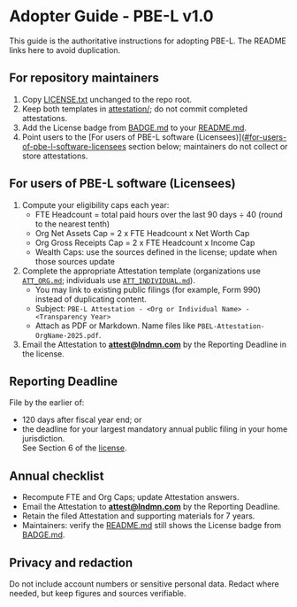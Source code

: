 # Adopter Guide - PBE-L v1.0

This guide is the authoritative instructions for adopting PBE-L. The README links here to avoid duplication.

## For repository maintainers
1) Copy [LICENSE.txt](./LICENSE.txt) unchanged to the repo root.
2) Keep both templates in [attestation/](./attestation/); do not commit completed attestations.
3) Add the License badge from [BADGE.md](./BADGE.md) to your [README.md](./README.md).
4) Point users to the [For users of PBE-L software (Licensees)]([#for-users-of-pbe-l-software-licensees](https://github.com/ORG/REPO/blob/main/ADOPTER_GUIDE.md#for-users-of-pbe-l-software-licensees
) section below; maintainers do not collect or store attestations.


## For users of PBE-L software (Licensees)
1) Compute your eligibility caps each year:  
   - FTE Headcount = total paid hours over the last 90 days ÷ 40 (round to the nearest tenth)  
   - Org Net Assets Cap = 2 x FTE Headcount x Net Worth Cap  
   - Org Gross Receipts Cap = 2 x FTE Headcount x Income Cap  
   - Wealth Caps: use the sources defined in the license; update when those sources update  
2) Complete the appropriate Attestation template (organizations use [`ATT_ORG.md`](./attestation/ATT_ORG.md); individuals use [`ATT_INDIVIDUAL.md`](./attestation/ATT_INDIVIDUAL.md)).
   - You may link to existing public filings (for example, Form 990) instead of duplicating content.  
   - Subject: `PBE-L Attestation - <Org or Individual Name> - <Transparency Year>`  
   - Attach as PDF or Markdown. Name files like `PBEL-Attestation-OrgName-2025.pdf`.  
3) Email the Attestation to **attest@lndmn.com** by the Reporting Deadline in the license.

## Reporting Deadline
File by the earlier of:  
- 120 days after fiscal year end; or  
- the deadline for your largest mandatory annual public filing in your home jurisdiction.  
See Section 6 of the [license](./LICENSE.txt).

## Annual checklist
- Recompute FTE and Org Caps; update Attestation answers.  
- Email the Attestation to **attest@lndmn.com** by the Reporting Deadline.  
- Retain the filed Attestation and supporting materials for 7 years.  
- Maintainers: verify the [README.md](./README.md) still shows the License badge from [BADGE.md](./BADGE.md).

## Privacy and redaction
Do not include account numbers or sensitive personal data. Redact where needed, but keep figures and sources verifiable.
